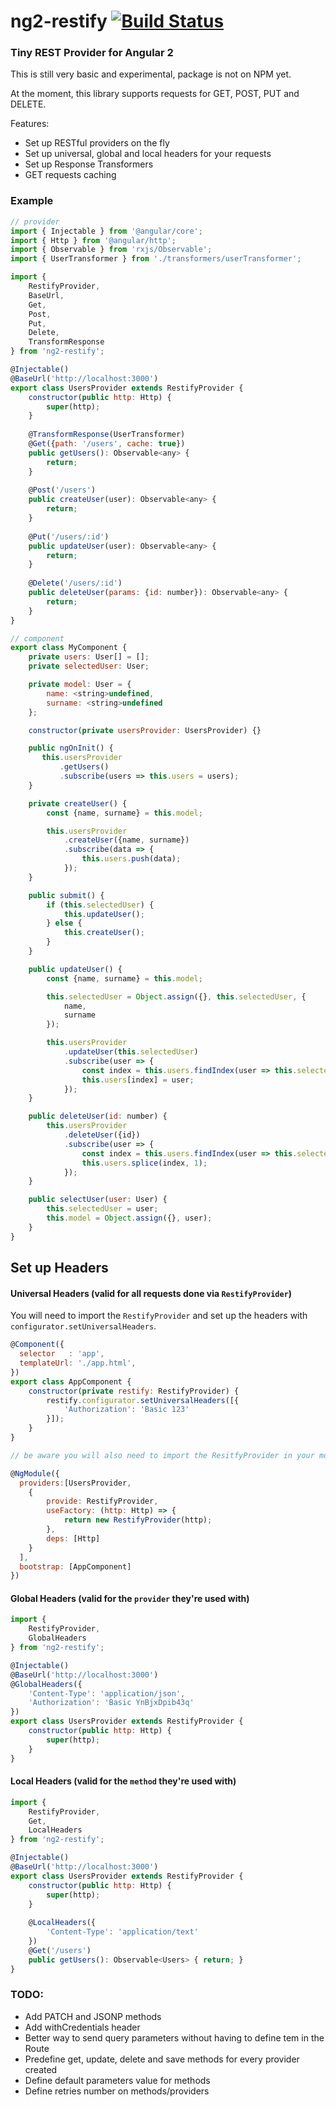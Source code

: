 # ng2-restify [![Build Status](https://travis-ci.org/Gbuomprisco/ng2-restify.svg?branch=master)](https://travis-ci.org/Gbuomprisco/ng2-restify)

### Tiny REST Provider for Angular 2

This is still very basic and experimental, package is not on NPM yet.

At the moment, this library supports requests for GET, POST, PUT and DELETE.

Features:
- Set up RESTful providers on the fly
- Set up universal, global and local headers for your requests
- Set up Response Transformers
- GET requests caching

### Example

```javascript
// provider
import { Injectable } from '@angular/core';
import { Http } from '@angular/http';
import { Observable } from 'rxjs/Observable';
import { UserTransformer } from './transformers/userTransformer';

import {
    RestifyProvider,
    BaseUrl,
    Get,
    Post,
    Put,
    Delete,
    TransformResponse
} from 'ng2-restify';

@Injectable()
@BaseUrl('http://localhost:3000')
export class UsersProvider extends RestifyProvider {
    constructor(public http: Http) {
        super(http);
    }
    
    @TransformResponse(UserTransformer)
    @Get({path: '/users', cache: true})
    public getUsers(): Observable<any> {
        return;
    }
    
    @Post('/users')
    public createUser(user): Observable<any> {
        return;
    }
    
    @Put('/users/:id')
    public updateUser(user): Observable<any> {
        return;
    }
    
    @Delete('/users/:id')
    public deleteUser(params: {id: number}): Observable<any> {
        return;
    }
}

// component
export class MyComponent {
    private users: User[] = [];
    private selectedUser: User;

    private model: User = {
        name: <string>undefined,
        surname: <string>undefined
    };

    constructor(private usersProvider: UsersProvider) {}

    public ngOnInit() {
       this.usersProvider
           .getUsers()
           .subscribe(users => this.users = users);
    }

    private createUser() {
        const {name, surname} = this.model;

        this.usersProvider
            .createUser({name, surname})
            .subscribe(data => {
                this.users.push(data);
            });
    }

    public submit() {
        if (this.selectedUser) {
            this.updateUser();
        } else {
            this.createUser();
        }
    }

    public updateUser() {
        const {name, surname} = this.model;

        this.selectedUser = Object.assign({}, this.selectedUser, {
            name,
            surname
        });

        this.usersProvider
            .updateUser(this.selectedUser)
            .subscribe(user => {
                const index = this.users.findIndex(user => this.selectedUser.id === user.id);
                this.users[index] = user;
            });
    }

    public deleteUser(id: number) {
        this.usersProvider
            .deleteUser({id})
            .subscribe(user => {
                const index = this.users.findIndex(user => this.selectedUser.id === user.id);
                this.users.splice(index, 1);
            });
    }

    public selectUser(user: User) {
        this.selectedUser = user;
        this.model = Object.assign({}, user);
    }
}
```

## Set up Headers

#### Universal Headers (valid for all requests done via `RestifyProvider`)

You will need to import the `RestifyProvider` and set up the headers with `configurator.setUniversalHeaders`.

```javascript
@Component({
  selector   : 'app',
  templateUrl: './app.html',
})
export class AppComponent {
    constructor(private restify: RestifyProvider) {
        restify.configurator.setUniversalHeaders([{
            'Authorization': 'Basic 123'
        }]);
    }
}

// be aware you will also need to import the ResitfyProvider in your module

@NgModule({
  providers:[UsersProvider,
    {
        provide: RestifyProvider,
        useFactory: (http: Http) => {
            return new RestifyProvider(http);
        },
        deps: [Http]
    }
  ],
  bootstrap: [AppComponent]
})
```

#### Global Headers (valid for the `provider` they're used with)

```javascript
import {
    RestifyProvider,
    GlobalHeaders
} from 'ng2-restify';

@Injectable()
@BaseUrl('http://localhost:3000')
@GlobalHeaders({
    'Content-Type': 'application/json',
    'Authorization': 'Basic YnBjxDpib43q'
})
export class UsersProvider extends RestifyProvider {
    constructor(public http: Http) {
        super(http);
    }
}
```

#### Local Headers (valid for the `method` they're used with)

```javascript
import {
    RestifyProvider,
    Get,
    LocalHeaders
} from 'ng2-restify';

@Injectable()
@BaseUrl('http://localhost:3000')
export class UsersProvider extends RestifyProvider {
    constructor(public http: Http) {
        super(http);
    }
    
    @LocalHeaders({
        'Content-Type': 'application/text'
    })
    @Get('/users')
    public getUsers(): Observable<Users> { return; }
}  
```

### TODO:
- Add PATCH and JSONP methods
- Add withCredentials header
- Better way to send query parameters without having to define tem in the Route
- Predefine get, update, delete and save methods for every provider created
- Define default parameters value for methods
- Define retries number on methods/providers
